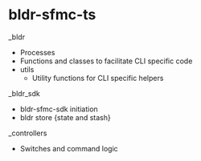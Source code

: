 # bldr-sfmc-ts

_bldr
-  Processes
  -  Functions and classes to facilitate CLI specific code
- utils
  - Utility functions for CLI specific helpers

_bldr_sdk
- bldr-sfmc-sdk initiation
- bldr store {state and stash}

_controllers
- Switches and command logic